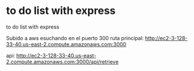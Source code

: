 # to do list with express
to do list with express

Subido a aws esuchando en el puerto 300
ruta principal:
  http://ec2-3-128-33-40.us-east-2.compute.amazonaws.com:3000
  
api:
  http://ec2-3-128-33-40.us-east-2.compute.amazonaws.com:3000/api/retrieve
